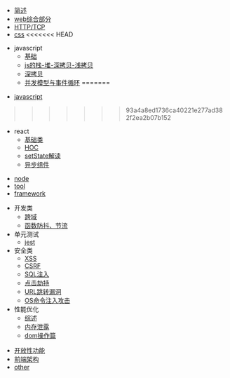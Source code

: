 * [简述](README.md)
* [web综合部分](web.md)
* [HTTP/TCP](http.md)
* [css](css.md)
<<<<<<< HEAD
- javascript
  - [基础](./javascript/基础.md)
  - [js的栈-堆-深拷贝-浅拷贝](./javascript/js的栈-堆-深拷贝-浅拷贝.md)
  - [深拷贝](./javascript/深拷贝.md)
  - [并发模型与事件循环](./javascript/并发模型与事件循环.md)
=======
* [javascript](javascript.md)
>>>>>>> 93a4a8ed1736ca40221e277ad382f2ea2b07b152
- react
  - [基础类](./react/基础类.md)
  - [HOC](./react/HOC.md)
  - [setState解读](./react/setState解读.md)
  - [异步组件](./react/异步组件.md)
* [node](node.md)
* [tool](tool.md)
* [framework](framework.md)
- 开发类
  - [跨域](./开发类/跨域.md)
  - [函数防抖、节流](./开发类/函数防抖节流.md)
- 单元测试
  - [jest](./单元测试/jest.md)
- 安全类
  - [XSS](./安全类/XSS.md)
  - [CSRF](./安全类/CSRF.md)
  - [SQL注入](./安全类/SQL注入.md)
  - [点击劫持](./安全类/点击劫持.md)
  - [URL跳转漏洞](./安全类/URL跳转漏洞.md)
  - [OS命令注入攻击](./安全类/OS命令注入攻击.md)
- 性能优化
  - [综述](./性能优化/综述.md)
  - [内存泄露](./性能优化/内存泄露.md)
  - [dom操作篇](./性能优化/dom操作篇.md)
* [开放性功能](开放性功能.md)
* [前端架构](前端架构.md)
* [other](other.md)